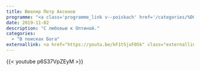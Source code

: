 ```yaml
---
title: Ювелир Петр Аксенов
programme: "<a class='programme_link v--poiskach' href='/categories/%D0%B2-%D0%BF%D0%BE%D0%B8%D1%81%D0%BA%D0%B0%D1%85-%D0%B1%D0%BE%D0%B3%D0%B0'>В Поисках Бога</a>"
date: 2019-11-02
description: "С любовью к Оптиной."
categories:
  - "В поисках Бога"
externallink: <a href="https://youtu.be/kF1t5jxF05k" class="externallink" target="_blank">Полный выпуск </a>
---
```


{{< youtube p6S37VpZEyM >}}






<!--more-->

